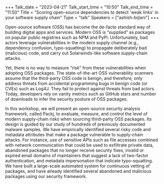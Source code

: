 +++
Talk_date = "2023-04-21"
Talk_start_time = "10:50"
Talk_end_time = "11:50"
Title = "Scoring open-source dependencies to detect 'weak links' in your software supply chain"
Type = "talk"
Speakers = ["ashish-bijlani"]
+++

Open-source software (OSS) has become the de-facto standard way of
building digital apps and services. Modern OSS is “supplied” as packages
on popular public registries such as NPM and PyPI. Unfortunately, bad
actors leverage vulnerabilities in the modern supply channel (e.g.,
dependency confusion, typo-squatting) to propagate deliberately bad
(malicious) code, and carry out Solarwinds-like software supply-chain
attacks.

Yet, there is no way to measure “risk” from these vulnerabilities when
adopting OSS packages. The state-of-the-art OSS vulnerability scanners
assume that the third-party OSS code is benign, and therefore, only
address threats from accidental programming bugs in benign code (or
CVEs) such as Log4J. They fail to protect against threats from bad actors.
Today, developers rely on vanity metrics such as GitHub stars and number
of downloads to infer the security posture of OSS packages.

In this workshop, we will present an open-source security analysis
framework, called Packj, to evaluate, measure, and control the level of
modern supply-chain risks when sourcing third-party OSS packages. Its
design is guided by our study of hundreds of previously documented
malware samples. We have empirically identified several risky code and
metadata attributes that make a package vulnerable to supply-chain
attacks. For instance, use of sensitive APIs such as file accesses combined
with network communication that could be used to exfiltrate private data,
abandoned packages that no longer receive security fixes, invalid or
expired email domains of maintainers that suggest a lack of two-factor
authentication, and metadata impersonation that indicate typo-squatting.
We have built a large-scale automated system for continuous vetting of
packages, and have already identified several abandoned and malicious
packages using our security framework.